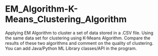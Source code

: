 # EM_Algorithm-K-Means_Clustering_Algorithm
Applying EM Algorithm to cluster a set of data stored in a .CSV file. Using the same data set for clustering using K-Means Algorithm. Compare the results of these two algorithms and comment on the quality of clustering. You can add Java/Python ML Library classes/API in the program.
